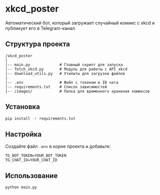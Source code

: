 # xkcd_poster

Автоматический бот, который загружает случайный комикс с xkcd и публикует его в Telegram-канал.

## Структура проекта

```
/xkcd_poster
|
|-- main.py             # Главный скрипт для запуска
|-- fetch_xkcd.py       # Модуль для работы с API xkcd
|-- download_utils.py   # Утилиты для загрузки файлов
|
|-- .env                # Файл с токеном и ID чата
|-- requirements.txt    # Список зависимостей
|-- /images/            # Папка для временного хранения комиксов
```

## Установка

```bash
pip install -r requirements.txt
```

## Настройка

Создайте файл `.env` в корне проекта и добавьте:

```dotenv
TG_BOT_TOKEN=YOUR_BOT_TOKEN
TG_CHAT_ID=YOUR_CHAT_ID
```

## Использование

```bash
python main.py
```
